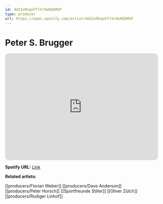 ```yaml
---
id: 4dS2xMsqnFYlVr9xKQSMSP
type: producer
url: https://open.spotify.com/artist/4dS2xMsqnFYlVr9xKQSMSP
---
```

# Peter S. Brugger

<iframe style="border-radius:12px" src="https://open.spotify.com/embed/artist/4dS2xMsqnFYlVr9xKQSMSP" width="100%" height="352" frameBorder="0" allowfullscreen="" allow="autoplay; clipboard-write; encrypted-media; fullscreen; picture-in-picture" loading="lazy"></iframe>

**Spotify URL:** [Link](https://open.spotify.com/artist/4dS2xMsqnFYlVr9xKQSMSP)

**Related artists:**

[[producers/Florian Weber]]
[[producers/Dave Anderson]]
[[producers/Peter Horsch]]
[[Sportfreunde Stiller]]
[[Oliver Zülch]]
[[producers/Rudiger Linhof]]
